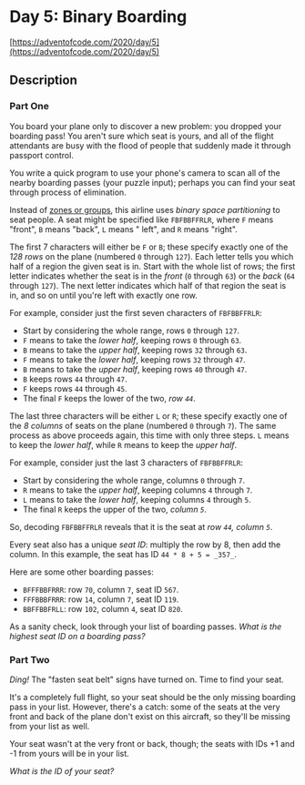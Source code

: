 # Day 5: Binary Boarding

[https://adventofcode.com/2020/day/5](https://adventofcode.com/2020/day/5)

## Description

### Part One

You board your plane only to discover a new problem: you dropped your boarding pass! You aren't sure which seat is
yours, and all of the flight attendants are busy with the flood of people that suddenly made it through passport
control.

You write a <span title="No problem!">quick program</span> to use your phone's camera to scan all of the nearby boarding
passes (your puzzle input); perhaps you can find your seat through process of elimination.

Instead of [zones or groups](https://www.youtube.com/watch?v=oAHbLRjF0vo), this airline uses _binary space partitioning_
to seat people. A seat might be specified like `FBFBBFFRLR`, where `F` means "front", `B` means "back", `L` means "
left", and `R` means "right".

The first 7 characters will either be `F` or `B`; these specify exactly one of the _128 rows_ on the plane (numbered `0`
through `127`). Each letter tells you which half of a region the given seat is in. Start with the whole list of rows;
the first letter indicates whether the seat is in the _front_ (`0` through `63`) or the _back_ (`64` through `127`). The
next letter indicates which half of that region the seat is in, and so on until you're left with exactly one row.

For example, consider just the first seven characters of `FBFBBFFRLR`:

* Start by considering the whole range, rows `0` through `127`.
* `F` means to take the _lower half_, keeping rows `0` through `63`.
* `B` means to take the _upper half_, keeping rows `32` through `63`.
* `F` means to take the _lower half_, keeping rows `32` through `47`.
* `B` means to take the _upper half_, keeping rows `40` through `47`.
* `B` keeps rows `44` through `47`.
* `F` keeps rows `44` through `45`.
* The final `F` keeps the lower of the two, _row `44`_.

The last three characters will be either `L` or `R`; these specify exactly one of the _8 columns_ of seats on the
plane (numbered `0` through `7`). The same process as above proceeds again, this time with only three steps. `L` means
to keep the _lower half_, while `R` means to keep the _upper half_.

For example, consider just the last 3 characters of `FBFBBFFRLR`:

* Start by considering the whole range, columns `0` through `7`.
* `R` means to take the _upper half_, keeping columns `4` through `7`.
* `L` means to take the _lower half_, keeping columns `4` through `5`.
* The final `R` keeps the upper of the two, _column `5`_.

So, decoding `FBFBBFFRLR` reveals that it is the seat at _row `44`, column `5`_.

Every seat also has a unique _seat ID_: multiply the row by 8, then add the column. In this example, the seat has
ID `44 * 8 + 5 = _357_`.

Here are some other boarding passes:

* `BFFFBBFRRR`: row `70`, column `7`, seat ID `567`.
* `FFFBBBFRRR`: row `14`, column `7`, seat ID `119`.
* `BBFFBBFRLL`: row `102`, column `4`, seat ID `820`.

As a sanity check, look through your list of boarding passes. _What is the highest seat ID on a boarding pass?_

### Part Two

_Ding!_ The "fasten seat belt" signs have turned on. Time to find your seat.

It's a completely full flight, so your seat should be the only missing boarding pass in your list. However, there's a
catch: some of the seats at the very front and back of the plane don't exist on this aircraft, so they'll be missing
from your list as well.

Your seat wasn't at the very front or back, though; the seats with IDs +1 and -1 from yours will be in your list.

_What is the ID of your seat?_
